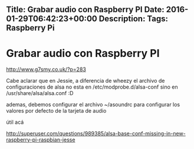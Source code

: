 Title: Grabar audio con Raspberry PI
Date: 2016-01-29T06:42:23+00:00
Description: 
Tags: Raspberry Pi
---
# Grabar audio con Raspberry PI

http://www.g7smy.co.uk/?p=283

Cabe aclarar que en Jessie, a diferencia de wheezy el archivo de configuraciones de alsa no esta en /etc/modprobe.d/alsa-conf sino en /usr/share/alsa/alsa.conf :D

ademas, debemos configurar el archivo ~/asoundrc para configurar los valores por defecto de la tarjeta de audio

útil acá

http://superuser.com/questions/989385/alsa-base-conf-missing-in-new-raspberry-pi-raspbian-jesse